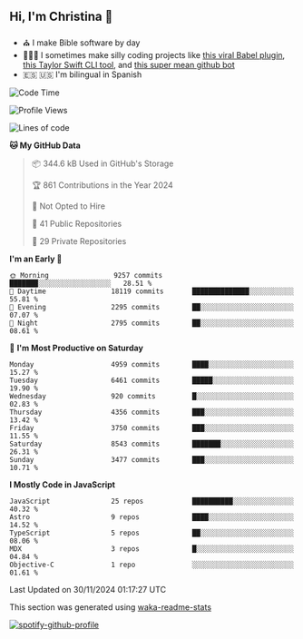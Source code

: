 ## Hi, I'm Christina 👋

- ⛪️ I make Bible software by day
- 👩🏼‍💻 I sometimes make silly coding projects like [this viral Babel plugin](https://www.instagram.com/reel/Cxvwz76vBus/), [this Taylor Swift CLI tool](https://github.com/christina-de-martinez/swift-commits), and [this super mean github bot](https://github.com/christina-de-martinez/roast-my-code)
- 🇪🇸 🇺🇸 I'm bilingual in Spanish

<!--START_SECTION:waka-->
![Code Time](http://img.shields.io/badge/Code%20Time-28%20hrs%203%20mins-blue)

![Profile Views](http://img.shields.io/badge/Profile%20Views-1-blue)

![Lines of code](https://img.shields.io/badge/From%20Hello%20World%20I%27ve%20Written-21.3%20million%20lines%20of%20code-blue)

**🐱 My GitHub Data** 

> 📦 344.6 kB Used in GitHub's Storage 
 > 
> 🏆 861 Contributions in the Year 2024
 > 
> 🚫 Not Opted to Hire
 > 
> 📜 41 Public Repositories 
 > 
> 🔑 29 Private Repositories 
 > 
**I'm an Early 🐤** 

```text
🌞 Morning                9257 commits        ███████░░░░░░░░░░░░░░░░░░   28.51 % 
🌆 Daytime                18119 commits       ██████████████░░░░░░░░░░░   55.81 % 
🌃 Evening                2295 commits        ██░░░░░░░░░░░░░░░░░░░░░░░   07.07 % 
🌙 Night                  2795 commits        ██░░░░░░░░░░░░░░░░░░░░░░░   08.61 % 
```
📅 **I'm Most Productive on Saturday** 

```text
Monday                   4959 commits        ████░░░░░░░░░░░░░░░░░░░░░   15.27 % 
Tuesday                  6461 commits        █████░░░░░░░░░░░░░░░░░░░░   19.90 % 
Wednesday                920 commits         █░░░░░░░░░░░░░░░░░░░░░░░░   02.83 % 
Thursday                 4356 commits        ███░░░░░░░░░░░░░░░░░░░░░░   13.42 % 
Friday                   3750 commits        ███░░░░░░░░░░░░░░░░░░░░░░   11.55 % 
Saturday                 8543 commits        ███████░░░░░░░░░░░░░░░░░░   26.31 % 
Sunday                   3477 commits        ███░░░░░░░░░░░░░░░░░░░░░░   10.71 % 
```


**I Mostly Code in JavaScript** 

```text
JavaScript               25 repos            ██████████░░░░░░░░░░░░░░░   40.32 % 
Astro                    9 repos             ████░░░░░░░░░░░░░░░░░░░░░   14.52 % 
TypeScript               5 repos             ██░░░░░░░░░░░░░░░░░░░░░░░   08.06 % 
MDX                      3 repos             █░░░░░░░░░░░░░░░░░░░░░░░░   04.84 % 
Objective-C              1 repo              ░░░░░░░░░░░░░░░░░░░░░░░░░   01.61 % 
```




 Last Updated on 30/11/2024 01:17:27 UTC
<!--END_SECTION:waka-->

This section was generated using [waka-readme-stats](https://github.com/anmol098/waka-readme-stats)

[![spotify-github-profile](https://spotify-github-profile.kittinanx.com/api/view?uid=1228436873&cover_image=true&theme=default&show_offline=false&background_color=121212&interchange=false&bar_color=53b14f&bar_color_cover=false)](https://spotify-github-profile.kittinanx.com/api/view?uid=1228436873&redirect=true)